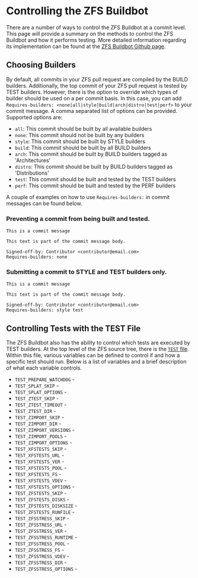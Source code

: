 # Controlling the ZFS Buildbot

There are a number of ways to control the ZFS Buildbot at a commit level.  This page will
provide a summary on the methods to control the ZFS Buildbot and how it performs testing.
More detailed information regarding its implementation can be found at the
[ZFS Buildbot Github page](https://github.com/zfsonlinux/zfs-buildbot).

## Choosing Builders

By default, all commits in your ZFS pull request are compiled by the BUILD
builders.  Additionally, the top commit of your ZFS pull request is tested by
TEST builders.  However, there is the option to override which types of builder
should be used on a per commit basis.  In this case, you can add
`Requires-builders: <none|all|style|build|arch|distro|test|perf>` to your
commit message.  A comma separated list of options can be
provided.  Supported options are:

* `all`: This commit should be built by all available builders
* `none`: This commit should not be built by any builders
* `style`: This commit should be built by STYLE builders
* `build`: This commit should be built by all BUILD builders
* `arch`: This commit should be built by BUILD builders tagged as 'Architectures'
* `distro`: This commit should be built by BUILD builders tagged as 'Distributions'
* `test`: This commit should be built and tested by the TEST builders
* `perf`: This commit should be built and tested by the PERF builders

A couple of examples on how to use `Requires-builders:` in commit messages can be found below.

### Preventing a commit from being built and tested.
```
This is a commit message

This text is part of the commit message body.

Signed-off-by: Contributor <contributor@email.com>
Requires-builders: none
```

### Submitting a commit to STYLE and TEST builders only.
```
This is a commit message

This text is part of the commit message body.

Signed-off-by: Contributor <contributor@email.com>
Requires-builders: style test
```

## Controlling Tests with the TEST File
The ZFS Buildbot also has the ability to control which tests are executed by TEST
builders.  At the top level of the ZFS source tree, there is the [`TEST`
file](https://github.com/zfsonlinux/zfs/blob/master/TEST). Within this file,
various variables can be defined to control if and how a specific test should
run. Below is a list of variables and a brief description of what each variable
controls.

* `TEST_PREPARE_WATCHDOG` -
* `TEST_SPLAT_SKIP` -
* `TEST_SPLAT_OPTIONS` -
* `TEST_ZTEST_SKIP` -
* `TEST_ZTEST_TIMEOUT` -
* `TEST_ZTEST_DIR` -
* `TEST_ZIMPORT_SKIP` -
* `TEST_ZIMPORT_DIR` -
* `TEST_ZIMPORT_VERSIONS` -
* `TEST_ZIMPORT_POOLS` -
* `TEST_ZIMPORT_OPTIONS` -
* `TEST_XFSTESTS_SKIP` -
* `TEST_XFSTESTS_URL` -
* `TEST_XFSTESTS_VER` -
* `TEST_XFSTESTS_POOL` -
* `TEST_XFSTESTS_FS` -
* `TEST_XFSTESTS_VDEV` -
* `TEST_XFSTESTS_OPTIONS` -
* `TEST_ZFSTESTS_SKIP` -
* `TEST_ZFSTESTS_DISKS` -
* `TEST_ZFSTESTS_DISKSIZE` -
* `TEST_ZFSTESTS_RUNFILE` -
* `TEST_ZFSSTRESS_SKIP` -
* `TEST_ZFSSTRESS_URL` -
* `TEST_ZFSSTRESS_VER` -
* `TEST_ZFSSTRESS_RUNTIME` -
* `TEST_ZFSSTRESS_POOL` -
* `TEST_ZFSSTRESS_FS` -
* `TEST_ZFSSTRESS_VDEV` -
* `TEST_ZFSSTRESS_DIR` -
* `TEST_ZFSSTRESS_OPTIONS` -